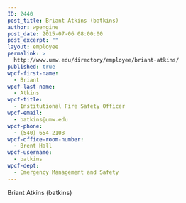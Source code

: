 ```yaml
---
ID: 2440
post_title: Briant Atkins (batkins)
author: wpengine
post_date: 2015-07-06 08:00:00
post_excerpt: ""
layout: employee
permalink: >
  http://www.umw.edu/directory/employee/briant-atkins/
published: true
wpcf-first-name:
  - Briant
wpcf-last-name:
  - Atkins
wpcf-title:
  - Institutional Fire Safety Officer
wpcf-email:
  - batkins@umw.edu
wpcf-phone:
  - (540) 654-2108
wpcf-office-room-number:
  - Brent Hall
wpcf-username:
  - batkins
wpcf-dept:
  - Emergency Management and Safety
---
```

Briant Atkins (batkins)